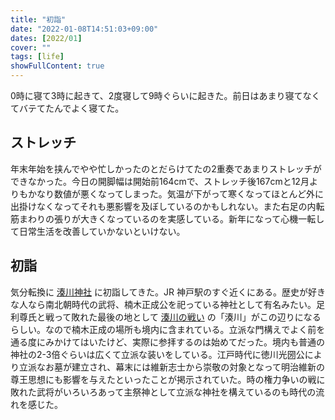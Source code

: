 ```yaml
---
title: "初詣"
date: "2022-01-08T14:51:03+09:00"
dates: [2022/01]
cover: ""
tags: [life]
showFullContent: true
---
```


0時に寝て3時に起きて、2度寝して9時ぐらいに起きた。前日はあまり寝てなくてバテてたんでよく寝てた。

## ストレッチ

年末年始を挟んでやや忙しかったのとだらけてたの2重奏であまりストレッチができなかった。今日の開脚幅は開始前164cmで、ストレッチ後167cmと12月よりもかなり数値が悪くなってしまった。気温が下がって寒くなってほとんど外に出掛けなくなってそれも悪影響を及ぼしているのかもしれない。また右足の内転筋まわりの張りが大きくなっているのを実感している。新年になって心機一転して日常生活を改善していかないといけない。

## 初詣

気分転換に [湊川神社](https://www.minatogawajinja.or.jp/) に初詣してきた。JR 神戸駅のすぐ近くにある。歴史が好きな人なら南北朝時代の武将、楠木正成公を祀っている神社として有名みたい。足利尊氏と戦って敗れた最後の地として [湊川の戦い](https://ja.wikipedia.org/wiki/%E6%B9%8A%E5%B7%9D%E3%81%AE%E6%88%A6%E3%81%84) の「湊川」がこの辺りになるらしい。なので楠木正成の場所も境内に含まれている。立派な門構えでよく前を通る度にみかけてはいたけど、実際に参拝するのは始めてだった。境内も普通の神社の2-3倍ぐらいは広くて立派な装いをしている。江戸時代に徳川光圀公により立派なお墓が建立され、幕末には維新志士から崇敬の対象となって明治維新の尊王思想にも影響を与えたといったことが掲示されていた。時の権力争いの戦に敗れた武将がいろいろあって主祭神として立派な神社を構えているのも時代の流れを感じた。
